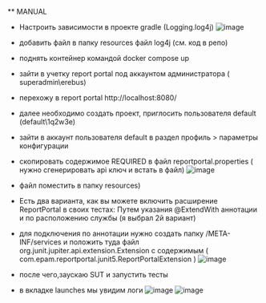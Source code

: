 ** MANUAL
* Настроить зависимости в проекте gradle (Logging.log4j)
![image](https://github.com/user-attachments/assets/eea53a8e-8524-4e73-95b4-112298398af5)
* добавить файл в папку resources файл log4j (см. код в репо)
* поднять контейнер командой docker compose up
* зайти в учетку report portal под аккаунтом администратора ( superadmin\erebus)
* перехожу в report portal http://localhost:8080/
* далее необходимо создать проект, приглосить пользователя default (default\1q2w3e)
* зайти в аккаунт пользователя default в раздел профиль > параметры конфигурации
* скопировать содержимое REQUIRED в файл reportportal.properties ( нужно сгенерировать api ключ и встать в файл)
  ![image](https://github.com/user-attachments/assets/3d348737-1e73-40ab-b45b-b7d5664c6658)

* файл поместить в папку resources)
* Есть два варианта, как вы можете включить расширение ReportPortal в своих тестах: Путем указания @ExtendWith аннотации и по расположению службы (я выбрал 2й вариант)
* для подключения по аннотации нужно создать папку /META-INF/services и положить туда файл org.junit.jupiter.api.extension.Extension с содержимым ( com.epam.reportportal.junit5.ReportPortalExtension )
![image](https://github.com/user-attachments/assets/efd3fdd8-fd68-4ab7-8129-010b88b6014d)
* после чего,заускаю SUT и запустить тесты 
* в вкладке launches мы увидим логи
  ![image](https://github.com/user-attachments/assets/b056eb62-b2f2-4bcd-992d-ef6caf5932f3)
  ![image](https://github.com/user-attachments/assets/5ebcbe07-881a-48e5-8016-0288683d18c0)
